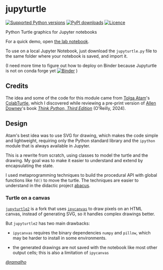 # jupyturtle

[![Supported Python versions](https://img.shields.io/pypi/pyversions/jupyturtle.svg?logo=python&logoColor=FFE873)](https://pypi.org/project/jupyturtle/)
[![PyPI downloads](https://img.shields.io/pypi/dm/jupyturtle.svg)](https://pypistats.org/packages/jupyturtle)
[![Licence](https://img.shields.io/github/license/ramalho/jupyturtle.svg)](LICENSE.txt)


Python Turtle graphics for Jupyter notebooks

For a quick demo, open
[the lab notebook](https://github.com/ramalho/jupyturtle/blob/main/notebooks/lab.ipynb).

To use on a local Jupyter Notebook, 
just download the `jupyturtle.py` file to the same folder where your notebook is saved,
and import it.

(I need more time to figure out how to deploy on Binder because Jupyturtle is not on conda forge yet
[![Binder](https://mybinder.org/badge_logo.svg)](https://mybinder.org/v2/gh/ramalho/jupyturtle/2024.04.01) )


## Credits

The idea and some of the code for this module came from
[Tolga Atam](https://github.com/tolgaatam)'s
[ColabTurtle](https://github.com/tolgaatam/ColabTurtle/tree/master),
which I discovered while reviewing a pre-print version of
[Allen Downey](https://github.com/allendowney)'s book
_[Think Python, Third Edition](https://greenteapress.com/wp/think-python-3rd-edition/)_ (O'Reilly, 2024).


## Design

Atam's best idea was to use SVG for drawing,
which makes the code simple and lightweight, 
requiring only the Python standard library and the
`ipython` module that is always available in Jupyter.

This is a rewrite from scratch, using classes to model the turtle
and the drawing.
My goal was to make it easier to understand and extend by
encapsulating the state.

I used metaprogramming techniques to build the procedural API
with global functions like `fd()` to move the turtle.
The techniques are easier to understand in the didactic project
[abacus](https://github.com/fluentpython/abacus).

### Turtle on a canvas

[`jupyturtle2`](https://github.com/fluentpython/jupyturtle2)
is a fork that uses 
[`ipycanvas`](https://ipycanvas.readthedocs.io/en/latest/)
to draw pixels on an HTML canvas, instead of generating SVG,
so it handles complex drawings better.

But `jupyturtle2` has two main drawbacks:

* `ipycanvas` requires the binary dependencies `numpy` and `pillow`,
which may be harder to install in some environments.

* the generated drawings are not saved with the notebook like most other output cells; this is also a limitation of `ipycanvas`

*[@ramalho](https://github.com/ramalho)*
